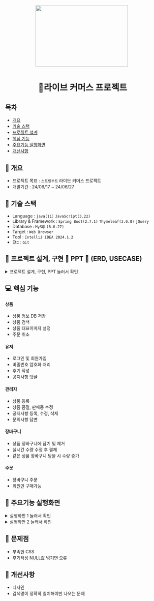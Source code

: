 <h1 align='center'> <img src='https://cdn-icons-png.flaticon.com/512/5208/5208370.png' style='width: 300px; height: 200px;'>&nbsp;</h1>
<h1  align='center'>👕라이브 커머스 프로젝트</h1>



## 목차
- [개요](https://github.com/parkwooiu/Spring-Boot#-개요)
- [기술 스택](https://github.com/parkwooiu/Spring-Boot#-기술-스택)
- [프로젝트 설계](https://github.com/parkwooiu/Spring-Boot#프로젝트-설계)
- [핵심 기능](https://github.com/parkwooiu/Spring-Boot#-핵심-기능)
- [주요기능 실행화면](https://github.com/parkwooiu/Spring-Boot#-주요기능-실행화면)
- [개선사항](https://github.com/parkwooiu/Spring-Boot#-개선사항)
  


## 🚩 개요
- 프로젝트 목표 : `스프링부트` 라이브 커머스 프로젝트
- 개발기간 : 24/06/17 ~ 24/06/27



## 🔧 기술 스택
- Language : `java(11)` `JavaScript(3.22)`
- Library & Framework : `Spring Boot(2.7.1)` `Thymeleaf(3.0.0)` `jQuery`
- Database : `MySQL(8.0.27)`
- Target : `Web Browser`
- Tool : `IntelliJ IDEA 2024.1.2`
- Etc : `Git`

## 👾 프로젝트 설계, 구현 📂 PPT 📂 (ERD, USECASE)

<details><summary>프로젝트 설계, 구현, PPT 눌러서 확인</summary>   
<div align="center">   

![image](https://github.com/YoungQWER/LiveCommerce_boot/assets/157094828/76785628-3126-4603-9450-6b408cde6f0a)
![image](https://github.com/YoungQWER/LiveCommerce_boot/assets/157094828/d7a53e9e-a9b9-4d2d-a33b-9791538ed104)
![image](https://github.com/YoungQWER/LiveCommerce_boot/assets/157094828/ab3cfe48-0852-4bbd-b25b-1d8ffd62e24b)
![image](https://github.com/YoungQWER/LiveCommerce_boot/assets/157094828/cd9e3623-d76b-48b9-9949-631bf31a9f8a)
![image](https://github.com/YoungQWER/LiveCommerce_boot/assets/157094828/44d365fc-9b38-4e66-b857-2e09945f3bb2)
![image](https://github.com/YoungQWER/LiveCommerce_boot/assets/157094828/6525cd4f-da79-4c21-9f40-58a97296f95f)
![image](https://github.com/YoungQWER/LiveCommerce_boot/assets/157094828/b2b0f010-a77a-44e3-b75b-3896e41bd6d6)
![image](https://github.com/YoungQWER/LiveCommerce_boot/assets/157094828/e2e93cb9-dfa9-4b40-8239-49d7ee0e0bca)
![image](https://github.com/YoungQWER/LiveCommerce_boot/assets/157094828/99d7b22b-22b9-46f2-917e-3e3265385638)
![image](https://github.com/YoungQWER/LiveCommerce_boot/assets/157094828/a4d57fa0-83ba-4374-9487-2990cdfd714c)
![image](https://github.com/YoungQWER/LiveCommerce_boot/assets/157094828/19d65652-8c46-4e2e-8e1d-a36df8e59773)
![image](https://github.com/YoungQWER/LiveCommerce_boot/assets/157094828/45f3cab4-69f2-4fb9-b550-2f5755361225)
![image](https://github.com/YoungQWER/LiveCommerce_boot/assets/157094828/909e3106-aade-4aef-ac73-b3a3cd21a09f)
![image](https://github.com/YoungQWER/LiveCommerce_boot/assets/157094828/53178a4b-b233-4ef9-b20f-400bb51d7546)
![image](https://github.com/YoungQWER/LiveCommerce_boot/assets/157094828/e3e8eb5e-c00b-4bde-8a4e-12afe35aa040)
![image](https://github.com/YoungQWER/LiveCommerce_boot/assets/157094828/f975b6fd-9f13-401b-b4aa-3fdc73b0bbb0)
![image](https://github.com/YoungQWER/LiveCommerce_boot/assets/157094828/7bc875fd-3156-4207-949e-0608e81d84cf)
![image](https://github.com/YoungQWER/LiveCommerce_boot/assets/157094828/52c0bc1e-e464-4699-89d5-b511a110bda3)




</div>            
</details>

## 💻 핵심 기능



#### 상품
- 상품 정보 DB 저장
- 상품 검색
- 상품 대표이미지 설정
- 주문 취소

#### 유저
- 로그인 및 회원가입
- 비밀번호 암호화 처리
- 후기 작성
- 공지사항 댓글

#### 관리자
- 상품 등록
- 상품 품절, 판매중 수정
- 공지사항 등록, 수정, 삭제 
- 문의사항 답변

#### 장바구니
- 상품 장바구니에 담기 및 제거
- 실시간 수량 수정 후 결제
- 같은 상품 장바구니 담을 시 수량 증가

#### 주문
- 장바구니 주문
- 회원만 구매가능

## 🎇 주요기능 실행화면

<details>
<summary> 실행화면 1 눌러서 확인</summary>

![1](https://github.com/YoungQWER/LiveCommerce_boot/assets/157094828/7f747d12-f272-4d4a-b83a-0b65fa7d97c4)

</details>

<details>
<summary> 실행화면 2 눌러서 확인</summary>

![2](https://github.com/YoungQWER/LiveCommerce_boot/assets/157094828/c5947f15-1816-439e-ba7e-447fc7947d8c)

</details>

## 🚩 문제점
- 부족한 CSS
- 후기작성 NULL값 넘기면 오류


## 🌄 개선사항
- 디자인
- 검색명이 정확히 일치해야만 나오는 문제
